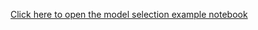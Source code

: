 [Click here to open the model selection example notebook](https://github.com/tanhevg/GpABC.jl/blob/master/examples/model-selection-example.ipynb)
